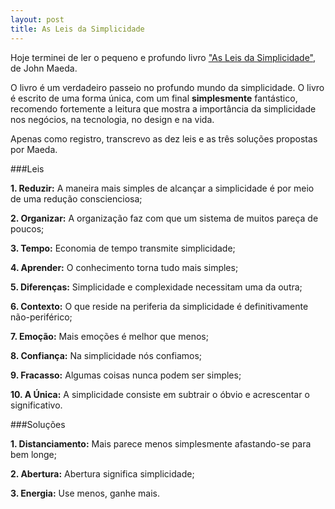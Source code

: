 ```yaml
---
layout: post
title: As Leis da Simplicidade
---
```


Hoje terminei de ler o pequeno e profundo livro ["As Leis da Simplicidade"](http://compare.buscape.com.br/as-leis-da-simplicidade-john-maeda-8599560093.html), de John Maeda.

O livro é um verdadeiro passeio no profundo mundo da simplicidade. O livro é escrito de uma forma única, com um final __simplesmente__ fantástico, recomendo fortemente a leitura que mostra a importância da simplicidade nos negócios, na tecnologia, no design e na vida.

Apenas como registro, transcrevo as dez leis e as três soluções propostas por Maeda.

###Leis

__1. Reduzir:__ A maneira mais simples de alcançar a simplicidade é por meio de uma redução conscienciosa;

__2. Organizar:__ A organização faz com que um sistema de muitos pareça de poucos;

__3. Tempo:__ Economia de tempo transmite simplicidade;

__4. Aprender:__ O conhecimento torna tudo mais simples;

__5. Diferenças:__ Simplicidade e complexidade necessitam uma da outra;

__6. Contexto:__ O que reside na periferia da simplicidade é definitivamente não-periférico;

__7. Emoção:__ Mais emoções é melhor que menos;

__8. Confiança:__ Na simplicidade nós confiamos;

__9. Fracasso:__ Algumas coisas nunca podem ser simples;

__10. A Única:__ A simplicidade consiste em subtrair o óbvio e acrescentar o significativo.

###Soluções

__1. Distanciamento:__ Mais parece menos simplesmente afastando-se para bem longe;

__2. Abertura:__ Abertura significa simplicidade;

__3. Energia:__ Use menos, ganhe mais.
